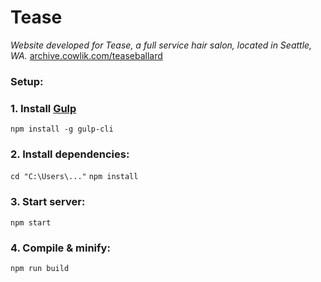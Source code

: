 # Tease

_Website developed for Tease, a full service hair salon, located in Seattle, WA._
[archive.cowlik.com/teaseballard](http://www.archive.cowlik.com/teaseballard)

### Setup:

### 1. Install [Gulp](https://gulpjs.com/)

`npm install -g gulp-cli`

### 2. Install dependencies:

`cd "C:\Users\..."`
`npm install`

### 3. Start server:

`npm start`

### 4. Compile & minify:

`npm run build`
